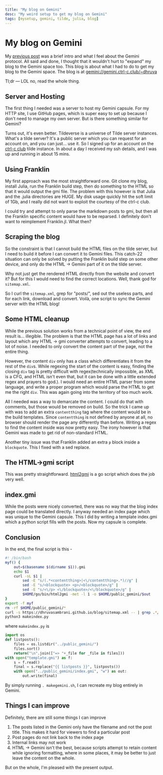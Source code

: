 ```yaml
---
title: "My blog on Gemini"
desc: "My weird setup to get my blog on Gemini"
tags: [mysetup, gemini, tilde, julia, blog]
---
```


# My blog on Gemini

My [previous post](./2021-08-29_185046) was a brief intro and what I feel about the Gemini protocol. All said and done, I thought that it wouldn't hurt to "expand" my blog to the Gemini space too. This blog is about what I had to do to get my blog to the Gemini space. The blog is at [gemini://gemini.ctrl-c.club/~dhruva](gemini://gemini.ctrl-c.club/~dhruva)

Tl;dr — LOL no, read the whole thing.

## Server and Hosting

The first thing I needed was a server to host my Gemini capsule. For my HTTP site, I use GitHub pages, which is super easy to set up because I don't need to manage my own server. But is there something similar for Gemini?

Turns out, it's even better. Tildeverse is a universe of Tilde server instances. What's a tilde server? It's a public server which you can request for an account on, and you can just... use it. So I signed up for an account on the [ctrl-c club](https://ctrl-c.club/) tilde instance. In about a day I received my ssh details, and I was up and running in about 15 mins.

## Using Franklin

My first approach was the most straightforward one. Git clone my blog, install Julia, run the Franklin build step, then do something to the HTML so that it would output the gmi file. The problem with this however is that Julia and the .julia directories are HUGE. My disk usage quickly hit the soft limit of 1Gb, and I really did not want to exploit the courtesy of the ctrl-c club.

I could try and attempt to only parse the markdown posts to gmi, but then all the Franklin specific content would have to be reparsed. I definitely don't want to reimplement Franklin.jl. What then?

## Scraping the blog

So the constraint is that I cannot build the HTML files on the tilde server, but I need to build it before I can convert it to Gemini files. This catch-22 situation can only be solved by putting the Franklin build step on some other device, and only do the HTML → Gemini part of it on the tilde server.

Why not just get the rendered HTML directly from the website and convert it? But for this I would need to find the correct locations. Well, thank god for `sitemap.xml`.

So I curl the `sitemap.xml`, grep for "posts/", sed out the useless parts, and for each link, download and convert. Voilà, one script to sync the Gemini server with the HTML blog!

## Some HTML cleanup

While the previous solution works from a technical point of view, the end result is... illegible. The problem is that the HTML page has a lot of links and layout which any HTML → gmi converter attempts to convert, leading to a lot of noise. I needed to only convert the content part of the page, not the entire thing.

However, the content `div` only has a class which differentiates it from the rest of the `div`s. While regexing the start of the content is easy, finding the closing `div` tag is pretty difficult with regex(technically impossible, as XML is a CFG, and HTML isn't even that, but it can be done with a little extended regex and prayers to god.). I would need an entire HTML parser from some language, and write a proper program which would parse the HTML to get me the right `div`. This was again going into the territory of too much work.

All I needed was a way to demarcate the content. I could do that with comments, but those would be removed on build. So the trick I came up with was to add an extra `contentthing` tag where the content would be in the build templates. Since `contentthing` is not defined by anyone at all, no browser should render the page any differently than before. Writing a regex to find the content inside was now pretty easy. The irony however is that Gemini was made to get rid of non-standard HTML.

Another tiny issue was that Franklin added an extra `p` block inside a `blockquote`. This I fixed with a sed replace.

## The HTML→gmi script

This was pretty straightforward. [html2gmi](https://github.com/LukeEmmet/html2gmi) is a go script which does the job very well.

## index.gmi

While the posts were nicely converted, there was no way that the blog index page could be translated directly. I anyway needed an index page which was unique to the Gemini capsule. This I did by writing a template index.gmi which a python script fills with the posts. Now my capsule is complete.

## Conclusion

In the end, the final script is this -

```sh
#! /bin/bash
myf() {
    out=$(basename $(dirname $1)).gmi
    echo $1
    curl -sL $1 |
        sed -E "s/(.*<contentthing>|<\/contentthing>.*)//g" |
        sed -E "s/<blockquote> <p>/<blockquote>/g" |
        sed -E "s/<\/p> <\/blockquote>/<\/blockquote>/g" |
        $HOME/go/bin/html2gmi -met -l 1 -o $HOME/public_gemini/$out
}
export -f myf
rm -rf $HOME/public_gemini/*
curl -s https://dhruvasambrani.github.io/blog/sitemap.xml -- | grep .*/posts/2.* | sed -E "s/([ ]*<\/*loc>)//g" | xargs -I{} -- bash -c 'myf "{}"'
python3 makeindex.py
```

where `makeindex.py` is

```python
import os
def listposts():
    files = os.listdir("../public_gemini/")
    files.sort()
    return("\n".join(["=> "+_file for _file in files]))
with open("template.gmi") as f:
    s = f.read()
    final = s.replace("{{ listposts }}", listposts())
    with open("../public_gemini/index.gmi", "w") as out:
        out.write(final)
```

By simply running `. makegemini.sh`, I can recreate my blog entirely in Gemini.

## Things I can improve

Definitely, there are still some things I can improve

1. The posts listed in the Gemini only have the filename and not the post title. This makes it hard for viewers to find a particular post
2. Post pages do not link back to the index page
3. Internal links may not work
4. HTML → Gemini isn't the best, because scripts attempt to retain content while ignoring formatting, where in some places, it may be better to just leave the content on the whole.

But on the whole, I'm pleased with the present output.
